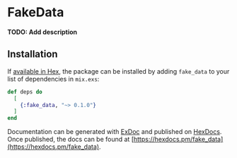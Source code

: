 # FakeData

**TODO: Add description**

## Installation

If [available in Hex](https://hex.pm/docs/publish), the package can be installed
by adding `fake_data` to your list of dependencies in `mix.exs`:

```elixir
def deps do
  [
    {:fake_data, "~> 0.1.0"}
  ]
end
```

Documentation can be generated with [ExDoc](https://github.com/elixir-lang/ex_doc)
and published on [HexDocs](https://hexdocs.pm). Once published, the docs can
be found at [https://hexdocs.pm/fake_data](https://hexdocs.pm/fake_data).

